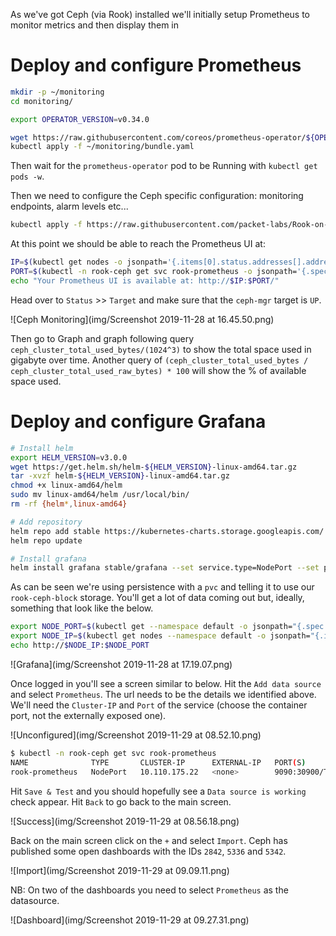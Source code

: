 As we've got Ceph (via Rook) installed we'll initially setup Prometheus to monitor metrics and then display them in

# Deploy and configure Prometheus
```bash
mkdir -p ~/monitoring
cd monitoring/

export OPERATOR_VERSION=v0.34.0

wget https://raw.githubusercontent.com/coreos/prometheus-operator/${OPERATOR_VERSION}/bundle.yaml
kubectl apply -f ~/monitoring/bundle.yaml
```

Then wait for the `prometheus-operator` pod to be Running with `kubectl get pods -w`.

Then we need to configure the Ceph specific configuration: monitoring endpoints, alarm levels etc...
```bash
kubectl apply -f https://raw.githubusercontent.com/packet-labs/Rook-on-Bare-Metal-Workshop/master/configs/ceph-monitoring.yml
```

At this point we should be able to reach the Prometheus UI at:
```bash
IP=$(kubectl get nodes -o jsonpath='{.items[0].status.addresses[].address}')
PORT=$(kubectl -n rook-ceph get svc rook-prometheus -o jsonpath='{.spec.ports[].nodePort}')
echo "Your Prometheus UI is available at: http://$IP:$PORT/"
```

Head over to `Status` >> `Target` and make sure that the `ceph-mgr` target is `UP`.

![Ceph Monitoring](img/Screenshot 2019-11-28 at 16.45.50.png)

Then go to Graph and graph following query `ceph_cluster_total_used_bytes/(1024^3)` to show the total space used in gigabyte over time. Another query of `(ceph_cluster_total_used_bytes / ceph_cluster_total_used_raw_bytes) * 100` will show the % of available space used.

# Deploy and configure Grafana
```bash
# Install helm
export HELM_VERSION=v3.0.0
wget https://get.helm.sh/helm-${HELM_VERSION}-linux-amd64.tar.gz
tar -xvzf helm-${HELM_VERSION}-linux-amd64.tar.gz
chmod +x linux-amd64/helm
sudo mv linux-amd64/helm /usr/local/bin/
rm -rf {helm*,linux-amd64}

# Add repository
helm repo add stable https://kubernetes-charts.storage.googleapis.com/
helm repo update

# Install grafana
helm install grafana stable/grafana --set service.type=NodePort --set persistence.enabled=true --set persistence.type=pvc --set persistence.size=10Gi --set persistence.storageClassName=rook-ceph-block
```

As can be seen we're using persistence with a `pvc` and telling it to use our `rook-ceph-block` storage. You'll get a lot of data coming out but, ideally, something that look like the below.

```bash
export NODE_PORT=$(kubectl get --namespace default -o jsonpath="{.spec.ports[0].nodePort}" services grafana)
export NODE_IP=$(kubectl get nodes --namespace default -o jsonpath="{.items[0].status.addresses[0].address}")
echo http://$NODE_IP:$NODE_PORT
```

![Grafana](img/Screenshot 2019-11-28 at 17.19.07.png)

Once logged in you'll see a screen similar to below. Hit the `Add data source` and select `Prometheus`. The url needs to be the details we identified above. We'll need the `Cluster-IP` and `Port` of the service (choose the container port, not the externally exposed one).

![Unconfigured](img/Screenshot 2019-11-29 at 08.52.10.png)

```bash
$ kubectl -n rook-ceph get svc rook-prometheus
NAME              TYPE       CLUSTER-IP      EXTERNAL-IP   PORT(S)          AGE
rook-prometheus   NodePort   10.110.175.22   <none>        9090:30900/TCP   16h
```

Hit `Save & Test` and you should hopefully see a `Data source is working` check appear. Hit `Back` to go back to the main screen.

![Success](img/Screenshot 2019-11-29 at 08.56.18.png)

Back on the main screen click on the `+` and select `Import`. Ceph has published some open dashboards with the IDs `2842`, `5336` and `5342`.

![Import](img/Screenshot 2019-11-29 at 09.09.11.png)

NB: On two of the dashboards you need to select `Prometheus` as the datasource.

![Dashboard](img/Screenshot 2019-11-29 at 09.27.31.png)